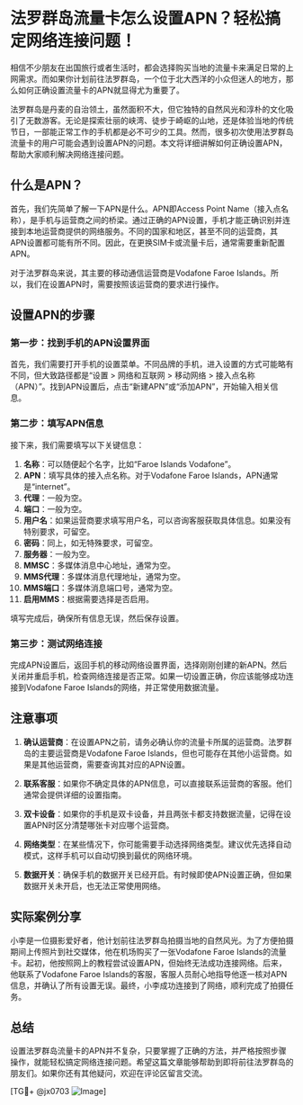 # 法罗群岛流量卡怎么设置APN？轻松搞定网络连接问题！

相信不少朋友在出国旅行或者生活时，都会选择购买当地的流量卡来满足日常的上网需求。而如果你计划前往法罗群岛，一个位于北大西洋的小众但迷人的地方，那么如何正确设置流量卡的APN就显得尤为重要了。

法罗群岛是丹麦的自治领土，虽然面积不大，但它独特的自然风光和淳朴的文化吸引了无数游客。无论是探索壮丽的峡湾、徒步于崎岖的山地，还是体验当地的传统节日，一部能正常工作的手机都是必不可少的工具。然而，很多初次使用法罗群岛流量卡的用户可能会遇到设置APN的问题。本文将详细讲解如何正确设置APN，帮助大家顺利解决网络连接问题。

## 什么是APN？

首先，我们先简单了解一下APN是什么。APN即Access Point Name（接入点名称），是手机与运营商之间的桥梁。通过正确的APN设置，手机才能正确识别并连接到本地运营商提供的网络服务。不同的国家和地区，甚至不同的运营商，其APN设置都可能有所不同。因此，在更换SIM卡或流量卡后，通常需要重新配置APN。

对于法罗群岛来说，其主要的移动通信运营商是Vodafone Faroe Islands。所以，我们在设置APN时，需要按照该运营商的要求进行操作。

## 设置APN的步骤

### 第一步：找到手机的APN设置界面

首先，我们需要打开手机的设置菜单。不同品牌的手机，进入设置的方式可能略有不同，但大致路径都是“设置 > 网络和互联网 > 移动网络 > 接入点名称（APN）”。找到APN设置后，点击“新建APN”或“添加APN”，开始输入相关信息。

### 第二步：填写APN信息

接下来，我们需要填写以下关键信息：

1. **名称**：可以随便起个名字，比如“Faroe Islands Vodafone”。
2. **APN**：填写具体的接入点名称。对于Vodafone Faroe Islands，APN通常是“internet”。
3. **代理**：一般为空。
4. **端口**：一般为空。
5. **用户名**：如果运营商要求填写用户名，可以咨询客服获取具体信息。如果没有特别要求，可留空。
6. **密码**：同上，如无特殊要求，可留空。
7. **服务器**：一般为空。
8. **MMSC**：多媒体消息中心地址，通常为空。
9. **MMS代理**：多媒体消息代理地址，通常为空。
10. **MMS端口**：多媒体消息端口号，通常为空。
11. **启用MMS**：根据需要选择是否启用。

填写完成后，确保所有信息无误，然后保存设置。

### 第三步：测试网络连接

完成APN设置后，返回手机的移动网络设置界面，选择刚刚创建的新APN。然后关闭并重启手机，检查网络连接是否正常。如果一切设置正确，你应该能够成功连接到Vodafone Faroe Islands的网络，并正常使用数据流量。

## 注意事项

1. **确认运营商**：在设置APN之前，请务必确认你的流量卡所属的运营商。法罗群岛的主要运营商是Vodafone Faroe Islands，但也可能存在其他小运营商。如果是其他运营商，需要查询其对应的APN设置。
   
2. **联系客服**：如果你不确定具体的APN信息，可以直接联系运营商的客服。他们通常会提供详细的设置指南。

3. **双卡设备**：如果你的手机是双卡设备，并且两张卡都支持数据流量，记得在设置APN时区分清楚哪张卡对应哪个运营商。

4. **网络类型**：在某些情况下，你可能需要手动选择网络类型。建议优先选择自动模式，这样手机可以自动切换到最优的网络环境。

5. **数据开关**：确保手机的数据开关已经开启。有时候即使APN设置正确，但如果数据开关未开启，也无法正常使用网络。

## 实际案例分享

小李是一位摄影爱好者，他计划前往法罗群岛拍摄当地的自然风光。为了方便拍摄期间上传照片到社交媒体，他在机场购买了一张Vodafone Faroe Islands的流量卡。起初，他按照网上的教程尝试设置APN，但始终无法成功连接网络。后来，他联系了Vodafone Faroe Islands的客服，客服人员耐心地指导他逐一核对APN信息，并确认了所有设置无误。最终，小李成功连接到了网络，顺利完成了拍摄任务。

## 总结

设置法罗群岛流量卡的APN并不复杂，只要掌握了正确的方法，并严格按照步骤操作，就能轻松搞定网络连接问题。希望这篇文章能够帮助到即将前往法罗群岛的朋友们。如果你还有其他疑问，欢迎在评论区留言交流。

[TG💪+ @jx0703 ![Image](https://github.com/user-attachments/assets/dbca1d08-cadb-493c-b0ec-ad6f7a83f270)]